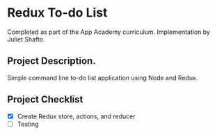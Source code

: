 # Redux To-do List
Completed as part of the App Academy curriculum. Implementation by Juliet Shafto.

## Project Description.
Simple command line to-do list application using Node and Redux.

## Project Checklist
- [x] Create Redux store, actions, and reducer
- [ ] Testing
